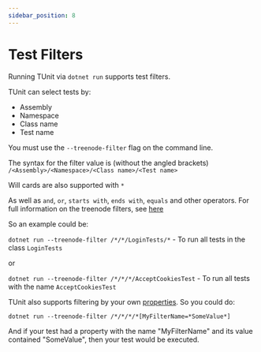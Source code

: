 ```yaml
---
sidebar_position: 8
---
```


# Test Filters

Running TUnit via `dotnet run` supports test filters.

TUnit can select tests by:

- Assembly
- Namespace
- Class name
- Test name

You must use the `--treenode-filter` flag on the command line.

The syntax for the filter value is (without the angled brackets) `/<Assembly>/<Namespace>/<Class name>/<Test name>`

Will cards are also supported with `*`

As well as `and`, `or`, `starts with`, `ends with`, `equals` and other operators. For full information on the treenode filters, see [here](https://github.com/microsoft/testfx/blob/main/docs/mstest-runner-graphqueryfiltering/graph-query-filtering.md)

So an example could be:

`dotnet run --treenode-filter /*/*/LoginTests/*` - To run all tests in the class `LoginTests`

or

`dotnet run --treenode-filter /*/*/*/AcceptCookiesTest` - To run all tests with the name `AcceptCookiesTest`

TUnit also supports filtering by your own [properties](properties). So you could do:

`dotnet run --treenode-filter /*/*/*/*[MyFilterName=*SomeValue*]`

And if your test had a property with the name "MyFilterName" and its value contained "SomeValue", then your test would be executed.

